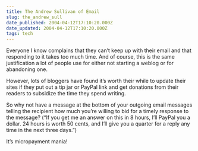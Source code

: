 ```yaml
---
title: The Andrew Sullivan of Email
slug: the_andrew_sull
date_published: 2004-04-12T17:10:20.000Z
date_updated: 2004-04-12T17:10:20.000Z
tags: tech
---
```


Everyone I know complains that they can’t keep up with their email and that responding to it takes too much time. And of course, this is the same justification a lot of people use for either not starting a weblog or for abandoning one.

However, lots of bloggers have found it’s worth their while to update their sites if they put out a tip jar or PayPal link and get donations from their readers to subsidize the time they spend writing.

So why not have a message at the bottom of your outgoing email messages telling the recipient how much you’re willing to bid for a timely response to the message? (“If you get me an answer on this in 8 hours, I’ll PayPal you a dollar. 24 hours is worth 50 cents, and I’ll give you a quarter for a reply any time in the next three days.”)

It’s micropayment mania!
